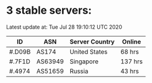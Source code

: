 # 3 stable servers:

Latest update at: Tue Jul 28 19:10:12 UTC 2020

| ID | ASN | Server Country | Online |
| -- | --- | -------------- | ------ |
| #.D09B | AS174 | United States | 68 hrs |
| #.7F1D | AS63949 | Singapore | 137 hrs |
| #.4974 | AS51659 | Russia | 43 hrs |

